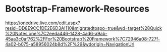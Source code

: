 # Bootstrap-Framework-Resources
https://onedrive.live.com/edit.aspx?resid=DD8E9CC1DE2E6D3A!110&migratedtospo=true&wd=target%28Quick%20Notes.one%7C2eeda446-1428-4ad6-a9ab-45aa3c0af762%2FFor%20Bootstrap%20Framework%7C72946a08-727f-4a02-b075-a58956024b8d%2F%29&wdorigin=NavigationUrl
